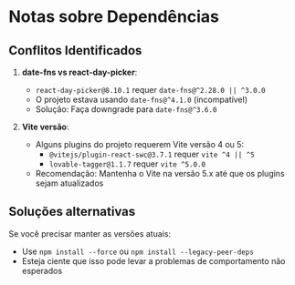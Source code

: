# Notas sobre Dependências

## Conflitos Identificados

1. **date-fns vs react-day-picker**: 
   - `react-day-picker@8.10.1` requer `date-fns@^2.28.0 || ^3.0.0`
   - O projeto estava usando `date-fns@^4.1.0` (incompatível)
   - Solução: Faça downgrade para `date-fns@^3.6.0`

2. **Vite versão**:
   - Alguns plugins do projeto requerem Vite versão 4 ou 5:
     - `@vitejs/plugin-react-swc@3.7.1` requer `vite ^4 || ^5`
     - `lovable-tagger@1.1.7` requer `vite ^5.0.0`
   - Recomendação: Mantenha o Vite na versão 5.x até que os plugins sejam atualizados

## Soluções alternativas

Se você precisar manter as versões atuais:
- Use `npm install --force` ou `npm install --legacy-peer-deps`
- Esteja ciente que isso pode levar a problemas de comportamento não esperados
